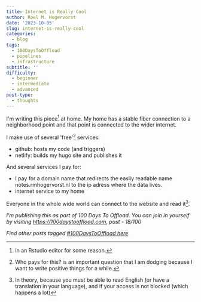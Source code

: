```yaml
---
title: Internet is Really Cool
author: Roel M. Hogervorst
date: '2023-10-05'
slug: internet-is-really-cool
categories:
  - blog
tags:
  - 100DaysToOffload
  - pipelines
  - infrastructure
subtitle: ''
difficulty:
  - beginner
  - intermediate
  - advanced
post-type:
  - thoughts
---
```


I'm writing this piece[^1] at home. My 
home has a stable fiber connection to a neighborhood point and that point is
connected to the wider internet. 

I make use of several 'free'[^2] services:
- github: hosts my code (and triggers)
- netlify: builds my hugo site and publishes it

And several services I pay for:
- I pay for a domain name that redirects the easily readable name notes.rmhogervorst.nl to the ip adress where the data lives.
- internet service to my home


Everyone in the whole wide world can connect to the website and read it[^3].



*I’m publishing this as part of 100 Days To Offload. You can join in yourself by visiting https://100daystooffload.com, post - 18/100*

*Find other posts tagged  [#100DaysToOffload here](https://notes.rmhogervorst.nl/tags/100DaysToOffload/)*


[^1]: in an Rstudio editor for some reason. 
[^2]: Who pays for this? is an important question that I am dodging because I want to write positive things for a while.
[^3]: In theory, because you must be able to read English (or have a translation in your language), and if your access is not blocked (which happens a lot)
